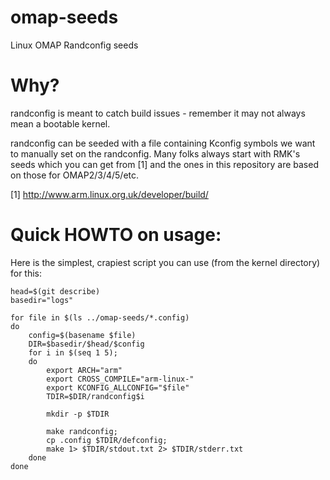 omap-seeds
==========

Linux OMAP Randconfig seeds

Why?
===

randconfig is meant to catch build issues - remember it may not always
mean a bootable kernel.

randconfig can be seeded with a file containing Kconfig symbols we
want to manually set on the randconfig. Many folks always start with
RMK's seeds which you can get from [1] and the ones in this repository
are based on those for OMAP2/3/4/5/etc.

[1] http://www.arm.linux.org.uk/developer/build/

Quick HOWTO on usage:
=================

Here is the simplest, crapiest script you can use (from the kernel
directory) for this:

	head=$(git describe)
	basedir="logs"

	for file in $(ls ../omap-seeds/*.config)
	do
		config=$(basename $file)
		DIR=$basedir/$head/$config
		for i in $(seq 1 5);
		do
			export ARCH="arm"
			export CROSS_COMPILE="arm-linux-"
			export KCONFIG_ALLCONFIG="$file"
			TDIR=$DIR/randconfig$i

			mkdir -p $TDIR

			make randconfig;
			cp .config $TDIR/defconfig;
			make 1> $TDIR/stdout.txt 2> $TDIR/stderr.txt
		done
	done
